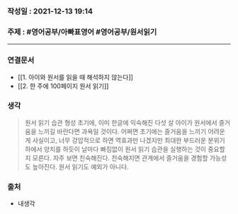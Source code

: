 ### 작성일 : 2021-12-13 19:14
### 주제 : #영어공부/아빠표영어 #영어공부/원서읽기 
----
### 연결문서
- [[1. 아이와 원서를 읽을 때 해석하지 않는다]]
- [[2. 한 주에 100페이지 원서 읽기]]
### 생각
> 원서 읽기 습관 형성 초기에, 이미 한글에 익숙해진 다섯 살 아이가 원서에서 즐거움을 느끼길 바란다면 과욕일 것이다. 어쩌면 초기에는 즐거움을 느끼기 어려운 게 사실이고, 너무 강압적으로 하면 역효과만 나겠지만 최대한 부드러운 분위기 하에서 양치를 하듯이 날마다 빠짐없이 원서 읽기 습관을 실행하는 것이 중요할지 모른다. 자주 보면 친숙해진다. 친숙해지면 관계에서 즐거움을 경험할 가능성도 높아진다. 원서 읽기도 예외가 아니다. 
### 출처
- 내생각
